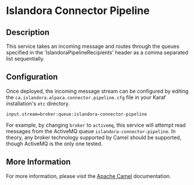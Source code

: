 # Islandora Connector Pipeline

## Description

This service takes an incoming message and routes through the queues specified in the 'IslandoraPipelineRecipients' header as a comma separated list sequentially.  

## Configuration

Once deployed, the incoming message stream can be configured by editing the `ca.islandora.alpaca.connector.pipeline.cfg` file in your Karaf installation's `etc` directory.

    input.stream=broker:queue:islandora-connector-pipeline

For example, by changing `broker` to `activemq`, this service will attempt read messages from the ActiveMQ queue `islandora-connector-pipeline`.  In theory, any broker technology supported by Camel should be supported, though ActiveMQ is the only one tested.

## More Information

For more information, please visit the [Apache Camel](http://camel.apache.org) documentation.
